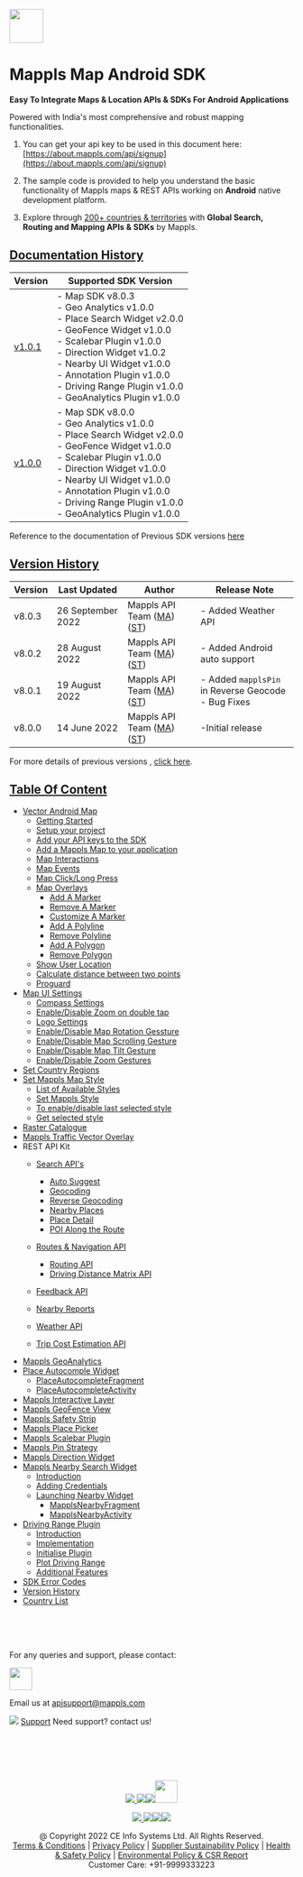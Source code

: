 [<img src="https://about.mappls.com/images/mappls-b-logo.svg" height="60"/> </p>](https://www.mapmyindia.com/api)

# Mappls Map Android SDK

**Easy To Integrate Maps & Location APIs & SDKs For Android Applications**

Powered with India's most comprehensive and robust mapping functionalities.

1. You can get your api key to be used in this document here: [https://about.mappls.com/api/signup](https://about.mappls.com/api/signup)

2. The sample code is provided to help you understand the basic functionality of Mappls maps & REST APIs working on **Android** native development platform.

4. Explore through [200+ countries & territories](https://github.com/MapmyIndia/mapmyindia-rest-api/blob/master/docs/countryISO.md) with **Global Search, Routing and Mapping APIs & SDKs** by Mappls.

## [Documentation History](#Documentation-History)

| Version | Supported SDK Version |  
| ---- | ---- |    
| [v1.0.1](docs/v1.0.1/README.md) | - Map SDK v8.0.3 <br/> - Geo Analytics v1.0.0 <br/> - Place Search Widget v2.0.0 <br/> - GeoFence Widget v1.0.0 <br/> - Scalebar Plugin v1.0.0 <br/> - Direction Widget v1.0.2 <br/> - Nearby UI Widget v1.0.0 <br/> - Annotation Plugin v1.0.0 <br/> - Driving Range Plugin v1.0.0 <br/> - GeoAnalytics Plugin v1.0.0 | 
| [v1.0.0](docs/v1.0.0/README.md) | - Map SDK v8.0.0 <br/> - Geo Analytics v1.0.0 <br/> - Place Search Widget v2.0.0 <br/> - GeoFence Widget v1.0.0 <br/> - Scalebar Plugin v1.0.0 <br/> - Direction Widget v1.0.0 <br/> - Nearby UI Widget v1.0.0 <br/> - Annotation Plugin v1.0.0 <br/> - Driving Range Plugin v1.0.0 <br/> - GeoAnalytics Plugin v1.0.0 |  

Reference to the documentation of Previous SDK versions [here](https://github.com/mappls-api/mapmyindia-maps-vectorSDK-android)


## [Version History](#Version-History)

| Version | Last Updated | Author |  Release Note|  
| ---- | ---- | ---- | ---- |  
| v8.0.3 | 26 September 2022 | Mappls API Team ([MA](https://github.com/mdakram)) ([ST](https://github.com/saksham66)) |   - Added Weather API  |
| v8.0.2 | 28 August 2022 | Mappls API Team ([MA](https://github.com/mdakram)) ([ST](https://github.com/saksham66)) |   - Added Android auto support  |
| v8.0.1 | 19 August 2022 | Mappls API Team ([MA](https://github.com/mdakram)) ([ST](https://github.com/saksham66)) |   - Added `mapplsPin` in Reverse Geocode <br/> - Bug Fixes|
| v8.0.0 | 14 June 2022 | Mappls API Team ([MA](https://github.com/mdakram)) ([ST](https://github.com/saksham66)) |   -Initial release  |


For more details of previous versions , [click here](docs/v1.0.0/Version-History.md).


## [Table Of Content](#Table-Of-Content)
- [Vector Android Map](docs/v1.0.1/Getting-Started.md)
    * [Getting Started](docs/v1.0.1/Getting-Started.md#getting-started)
    * [Setup your project](docs/v1.0.1/Getting-Started.md#setup-your-project)
    * [Add your API keys to the SDK](docs/v1.0.1/Getting-Started.md#add-your-api-keys-to-the-sdk)
    * [Add a Mappls Map to your application](docs/v1.0.1/Getting-Started.md#add-a-mappls-map-to-your-application)
    * [Map Interactions](docs/v1.0.1/Getting-Started.md#map-interactions)
    * [Map Events](docs/v1.0.1/Getting-Started.md#map-events)
    * [Map Click/Long Press](docs/v1.0.1/Getting-Started.md#map-click-long-press)
    * [Map Overlays](docs/v1.0.1/Getting-Started.md#map-overlays)
        - [Add A Marker](docs/v1.0.1/Getting-Started.md#add-a-marker)
        - [Remove A Marker](docs/v1.0.1/Getting-Started.md#remove-a-marker)
        - [Customize A Marker](docs/v1.0.1/Getting-Started.md#customize-a-marker)
        - [Add A Polyline](docs/v1.0.1/Getting-Started.md#add-a-polyline)
        - [Remove Polyline](docs/v1.0.1/Getting-Started.md#remove-polyline)
        - [Add A Polygon](docs/v1.0.1/Getting-Started.md#add-a-polygon)
        - [Remove Polygon](docs/v1.0.1/Getting-Started.md#remove-polygon)
    * [Show User Location](docs/v1.0.1/Getting-Started.md#show-user-location)
    * [Calculate distance between two points](docs/v1.0.1/Getting-Started.md#calculate-distance-between-points)
    * [Proguard](docs/v1.0.1/Getting-Started.md#proguard)
- [Map UI Settings](docs/v1.0.1/Map-UI-Settings.md)
    * [Compass Settings](docs/v1.0.1/Map-UI-Settings.md#Compass-Settings)
    * [Enable/Disable Zoom on double tap](docs/v1.0.1/Map-UI-Settings.md#Enable-disable-zoom)
    * [Logo Settings](docs/v1.0.1/Map-UI-Settings.md/#Logo-settings)
    * [Enable/Disable Map Rotation Gessture](docs/v1.0.1/Map-UI-Settings.md#Enable-disable-rotation)
    * [Enable/Disable Map Scrolling Gesture](docs/v1.0.1/Map-UI-Settings.md#Enable-disable-scrolling)
    * [Enable/Disable Map Tilt Gesture](docs/v1.0.1/Map-UI-Settings.md#Enable-disable-tilt)
    * [Enable/Disable Zoom Gestures](docs/v1.0.1/Map-UI-Settings.md#Enable-disable-zoom-gesture)
- [Set Country Regions](docs/v1.0.1/Set-Regions.md)
- [Set Mappls Map Style](docs/v1.0.1/Map-Style.md)
    * [List of Available Styles](docs/v1.0.1/Map-Style.md#list-of-available-styles)
    * [Set Mappls Style](docs/v1.0.1/Map-Style.md#set-mapmyindia-style)
    * [To enable/disable last selected style](docs/v1.0.1/Map-Style.md#To-enable-last-selected-style)
    * [Get selected style](docs/v1.0.1/Map-Style.md#get-selected-style)
- [Raster Catalogue](docs/v1.0.1/raster_catalogue.md#raster_catalogue)
- [Mappls Traffic Vector Overlay](docs/v1.0.1/Traffic-Vector-Overlay.md)
- REST API Kit
    * [Search API's](docs/v1.0.1/Search-Api.md)
        - [Auto Suggest](docs/v1.0.1/Search-Api.md#auto-suggest)
        - [Geocoding](docs/v1.0.1/Search-Api.md#geocoding)
        - [Reverse Geocoding](docs/v1.0.1/Search-Api.md#reverse-geocoding)
        - [Nearby Places](docs/v1.0.1/Search-Api.md#nearby-places)
        - [Place Detail](docs/v1.0.1/Search-Api.md#place-detail)
        - [POI Along the Route](docs/v1.0.1/Search-Api.md#poi-along-route)

    * [Routes & Navigation API](docs/v1.0.1/Routing-API.md)
        - [Routing API](docs/v1.0.1/Routing-API.md#routing-api)
        - [Driving Distance Matrix API](docs/v1.0.1/Routing-API.md#distance-api)
    * [Feedback API](docs/v1.0.1/Feedback.md)
    * [Nearby Reports](docs/v1.0.1/Nearby-Report.md)
    * [Weather API](docs/v1.0.1/Weather-API.md)
    * [Trip Cost Estimation API](docs/v1.0.1/trip-cost-estimation.md)
- [Mappls GeoAnalytics](docs/v1.0.1/Geoanalytics.md)
- [Place Autocomple Widget](docs/v1.0.1/Place-Autocomplete.md)
    * [PlaceAutocompleteFragment](docs/v1.0.1/Place-Autocomplete.md#place-autocomplete-fragment)
    * [PlaceAutocompleteActivity](docs/v1.0.1/Place-Autocomplete.md#place-autocomplete-activity)
- [Mappls Interactive Layer](docs/v1.0.1/Interactive-Layer.md)
- [Mappls GeoFence View](docs/v1.0.1/GeoFence-View.md)
- [Mappls Safety Strip](docs/v1.0.1/Safety-Strip.md)
- [Mappls Place Picker](docs/v1.0.1/Place-Picker.md)
- [Mappls Scalebar Plugin](docs/v1.0.1/Scalebar-Plugin.md)
- [Mappls Pin Strategy](docs/v1.0.1/MapplsPinStrategy.md)
- [Mappls Direction Widget](docs/v1.0.1/Direction-Widget.md)
- [Mappls Nearby Search Widget](docs/v1.0.1/Nearby-Widget.md)
    * [Introduction](docs/v1.0.1/Nearby-Widget.md#Introduction)
    * [Adding Credentials](docs/v1.0.1/Nearby-Widget.md#Adding-Credentials)
    * [Launching Nearby Widget](docs/v1.0.1/Nearby-Widget.md#Launching-Nearby-Widget)
        - [MapplsNearbyFragment](docs/v1.0.1/Nearby-Widget.md#nearby-fragment)
        - [MapplsNearbyActivity](docs/v1.0.1/Nearby-Widget.md#nearby-activity)
- [Driving Range Plugin](docs/v1.0.1/Driving-Range-Plugin.md)
    - [Introduction](docs/v1.0.1/Driving-Range-Plugin.md#Introduction)
    - [Implementation](docs/v1.0.1/Driving-Range-Plugin.md#Implementation)
    - [Initialise Plugin](docs/v1.0.1/Driving-Range-Plugin.md#Initialise-Plugin)
    - [Plot Driving Range](docs/v1.0.1/Driving-Range-Plugin.md#Plot-Driving-Range)
    - [Additional Features](docs/v1.0.1/Driving-Range-Plugin.md#Additional-Features)
- [SDK Error Codes](docs/v1.0.1/SDK-Error-code.md)
- [Version History](docs/v1.0.1/Version-History.md)
- [Country List](https://github.com/mappls-api/mappls-rest-apis/blob/main/docs/countryISO.md)

<br><br><br>

For any queries and support, please contact: 

[<img src="https://about.mappls.com/images/mappls-logo.svg" height="40"/> </p>](https://about.mappls.com/api/)
Email us at [apisupport@mappls.com](mailto:apisupport@mappls.com)


![](https://www.mapmyindia.com/api/img/icons/support.png)
[Support](https://about.mappls.com/contact/)
Need support? contact us!

<br></br>
<br></br>

[<p align="center"> <img src="https://www.mapmyindia.com/api/img/icons/stack-overflow.png"/> ](https://stackoverflow.com/questions/tagged/mappls-api)[![](https://www.mapmyindia.com/api/img/icons/blog.png)](https://about.mappls.com/blog/)[![](https://www.mapmyindia.com/api/img/icons/gethub.png)](https://github.com/Mappls-api)[<img src="https://mmi-api-team.s3.ap-south-1.amazonaws.com/API-Team/npm-logo.one-third%5B1%5D.png" height="40"/> </p>](https://www.npmjs.com/org/mapmyindia) 



[<p align="center"> <img src="https://www.mapmyindia.com/june-newsletter/icon4.png"/> ](https://www.facebook.com/Mapplsofficial)[![](https://www.mapmyindia.com/june-newsletter/icon2.png)](https://twitter.com/mappls)[![](https://www.mapmyindia.com/newsletter/2017/aug/llinkedin.png)](https://www.linkedin.com/company/mappls/)[![](https://www.mapmyindia.com/june-newsletter/icon3.png)](https://www.youtube.com/channel/UCAWvWsh-dZLLeUU7_J9HiOA)




<div align="center">@ Copyright 2022 CE Info Systems Ltd. All Rights Reserved.</div>

<div align="center"> <a href="https://about.mappls.com/api/terms-&-conditions">Terms & Conditions</a> | <a href="https://about.mappls.com/about/privacy-policy">Privacy Policy</a> | <a href="https://about.mappls.com/pdf/mapmyIndia-sustainability-policy-healt-labour-rules-supplir-sustainability.pdf">Supplier Sustainability Policy</a> | <a href="https://about.mappls.com/pdf/Health-Safety-Management.pdf">Health & Safety Policy</a> | <a href="https://about.mappls.com/pdf/Environment-Sustainability-Policy-CSR-Report.pdf">Environmental Policy & CSR Report</a>

<div align="center">Customer Care: +91-9999333223</div>
